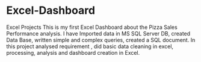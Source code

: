 # Excel-Dashboard
Excel Projects
This is my first Excel Dashboard about the Pizza Sales Performance analysis. I have Imported data in MS SQL Server DB, created Data Base, written simple and complex queries, created a SQL document. In this project analysed requirement , did basic data cleaning in excel, processing, analysis and dashboard creation in Excel.
